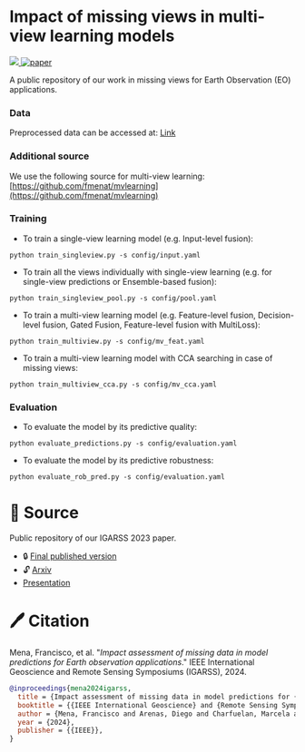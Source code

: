 # Impact of missing views in multi-view learning models
<a href="https://github.com/fmenat/mvlearning">  <img src="https://img.shields.io/badge/Package-mvlearning-blue"/>  </a> [![paper](https://img.shields.io/badge/arXiv-2403.14297v1-D12424)](https://www.arxiv.org/abs/2403.14297v1) 

A public repository of our work in missing views for Earth Observation (EO) applications.

### Data
Preprocessed data can be accessed at: [Link](https://cloud.dfki.de/owncloud/index.php/s/yxAfArTXkMF7nM2)

### Additional source
We use the following source for multi-view learning: [https://github.com/fmenat/mvlearning](https://github.com/fmenat/mvlearning)

### Training
* To train a single-view learning model (e.g. Input-level fusion):  
```
python train_singleview.py -s config/input.yaml
```

* To train all the views individually with single-view learning (e.g. for single-view predictions or Ensemble-based fusion):  
```
python train_singleview_pool.py -s config/pool.yaml
```

* To train a multi-view learning model (e.g. Feature-level fusion, Decision-level fusion, Gated Fusion, Feature-level fusion with MultiLoss):  
```
python train_multiview.py -s config/mv_feat.yaml
```

* To train a multi-view learning model with CCA searching in case of missing views:  
```
python train_multiview_cca.py -s config/mv_cca.yaml
```

### Evaluation
* To evaluate the model by its predictive quality:
```
python evaluate_predictions.py -s config/evaluation.yaml
```

* To evaluate the model by its predictive robustness:
```
python evaluate_rob_pred.py -s config/evaluation.yaml
```


# :scroll: Source

Public repository of our IGARSS 2023 paper.
* :lock: [Final published version](https://doi.org/10.1109/IGARSS53475.2024.10640375)
* :unlock: [Arxiv](https://arxiv.org/abs/2403.14297v1)
* [Presentation](https://github.com/fmenat/fmenat/blob/main/presentations/2024_IGARSS_Missing.pdf)

# 🖊️ Citation

Mena, Francisco, et al. "*Impact assessment of missing data in model predictions for Earth observation applications*." IEEE International Geoscience and Remote Sensing Symposiums (IGARSS), 2024.
```bibtex
@inproceedings{mena2024igarss,
  title = {Impact assessment of missing data in model predictions for {Earth} observation applications},
  booktitle = {{IEEE International Geoscience} and {Remote Sensing Symposium} ({IGARSS})},
  author = {Mena, Francisco and Arenas, Diego and Charfuelan, Marcela and Nuske, Marlon and Dengel, Andreas},
  year = {2024},
  publisher = {{IEEE}},
}
```
